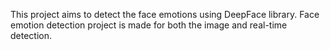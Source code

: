 This project aims to detect the face emotions using DeepFace library.
Face emotion detection project is made for both the image and real-time detection.
